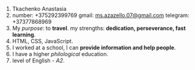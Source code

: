 1. Tkachenko Anastasia
2. number: +375292399769 gmail: ms.azazello.07@gmail.com telegram: +37377868969
3. My *purpose*: to **travel**. my strengths: **dedication, perseverance, fast learning**.
4. HTML, CSS, JavaScript.
5. I worked at a school, I can **provide information and help people**.
6. I have a higher *philological* education.
7. level of English - *A2*.
